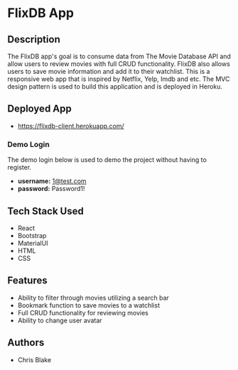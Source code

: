 # FlixDB App

## Description
The FlixDB app's goal is to consume data from The Movie Database API and allow users to review movies with full CRUD functionality. FlixDB also allows users to 
save movie information and add it to their watchlist. This is a responsive web app that is inspired by Netflix, Yelp, Imdb and etc. The MVC design pattern is used to build this application and is deployed in Heroku.

## Deployed App
- https://flixdb-client.herokuapp.com/

### Demo Login
The demo login below is used to demo the project without having to register.
- **username:** 1@test.com
- **password:** Password1!

## Tech Stack Used
- React
- Bootstrap
- MaterialUI
- HTML
- CSS

## Features
- Ability to filter through movies utilizing a search bar
- Bookmark function to save movies to a watchlist
- Full CRUD functionality for reviewing movies
- Ability to change user avatar

## Authors
- Chris Blake
